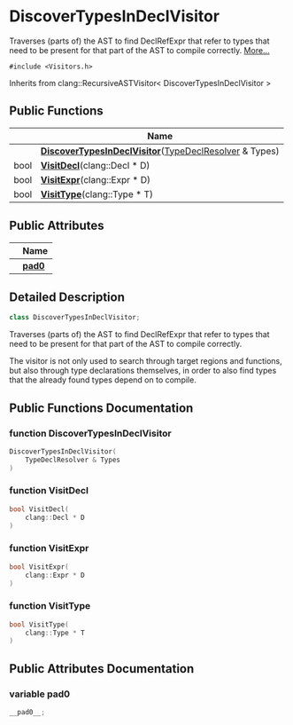 # DiscoverTypesInDeclVisitor



Traverses (parts of) the AST to find DeclRefExpr that refer to types that need to be present for that part of the AST to compile correctly.  [More...](#detailed-description)


`#include <Visitors.h>`

Inherits from clang::RecursiveASTVisitor< DiscoverTypesInDeclVisitor >

## Public Functions

|                | Name           |
| -------------- | -------------- |
| | **[DiscoverTypesInDeclVisitor](../Classes/classDiscoverTypesInDeclVisitor.md#function-discovertypesindeclvisitor)**([TypeDeclResolver](../Classes/classTypeDeclResolver.md) & Types) |
| bool | **[VisitDecl](../Classes/classDiscoverTypesInDeclVisitor.md#function-visitdecl)**(clang::Decl * D) |
| bool | **[VisitExpr](../Classes/classDiscoverTypesInDeclVisitor.md#function-visitexpr)**(clang::Expr * D) |
| bool | **[VisitType](../Classes/classDiscoverTypesInDeclVisitor.md#function-visittype)**(clang::Type * T) |

## Public Attributes

|                | Name           |
| -------------- | -------------- |
| | **[__pad0__](../Classes/classDiscoverTypesInDeclVisitor.md#variable-__pad0__)**  |

## Detailed Description

```cpp
class DiscoverTypesInDeclVisitor;
```

Traverses (parts of) the AST to find DeclRefExpr that refer to types that need to be present for that part of the AST to compile correctly. 

The visitor is not only used to search through target regions and functions, but also through type declarations themselves, in order to also find types that the already found types depend on to compile. 

## Public Functions Documentation

### function DiscoverTypesInDeclVisitor

```cpp
DiscoverTypesInDeclVisitor(
    TypeDeclResolver & Types
)
```


### function VisitDecl

```cpp
bool VisitDecl(
    clang::Decl * D
)
```


### function VisitExpr

```cpp
bool VisitExpr(
    clang::Expr * D
)
```


### function VisitType

```cpp
bool VisitType(
    clang::Type * T
)
```


## Public Attributes Documentation

### variable __pad0__

```cpp
__pad0__;
```


